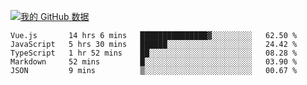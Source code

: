 [![我的 GitHub 数据](https://github-readme-stats.vercel.app/api?username=unbrain&?theme=dark)]()

<!--START_SECTION:waka-->
```text
Vue.js       14 hrs 6 mins   ███████████████▓░░░░░░░░░   62.50 % 
JavaScript   5 hrs 30 mins   ██████░░░░░░░░░░░░░░░░░░░   24.42 % 
TypeScript   1 hr 52 mins    ██░░░░░░░░░░░░░░░░░░░░░░░   08.28 % 
Markdown     52 mins         █░░░░░░░░░░░░░░░░░░░░░░░░   03.90 % 
JSON         9 mins          ▒░░░░░░░░░░░░░░░░░░░░░░░░   00.67 % 
```
<!--END_SECTION:waka-->
